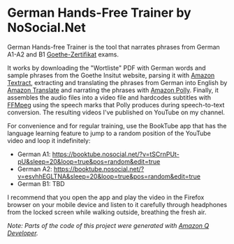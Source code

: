 # German Hands-Free Trainer by NoSocial.Net

German Hands-free Trainer is the tool that narrates phrases from German A1-A2 and B1 [Goethe-Zertifikat](https://www.goethe.de/de/spr/kup/prf/prf/sd1/inf.html) exams.

It works by downloading the "Wortliste" PDF with German words and sample phrases from the Goethe Insitut website, parsing it with [Amazon Textract](https://aws.amazon.com/textract/), extracting and translating the phrases from German into English by [Amazon Translate](https://aws.amazon.com/translate/) and narrating the phrases with [Amazon Polly](https://aws.amazon.com/polly/). Finally, it assembles the audio files into a video file and hardcodes subtitles with [FFMpeg](https://www.ffmpeg.org/) using the speech marks that Polly produces during speech-to-text conversion. The resulting videos I've published on YouTube on my channel.

For convenience and for regular training, use the BookTube app that has the language learning feature to jump to a random position of the YouTube video and loop it indefinitely:

* German A1: https://booktube.nosocial.net/?v=tSCrnPUt-pU&sleep=20&loop=true&pos=random&edit=true
* German A2: https://booktube.nosocial.net/?v=esvhhEGLTNA&sleep=20&loop=true&pos=random&edit=true
* German B1: TBD

I recommend that you open the app and play the video in the Firefox browser on your mobile device and listen to it carefully through headphones from the locked screen while walking outside, breathing the fresh air.

_Note: Parts of the code of this project were generated with [Amazon Q Developer](https://aws.amazon.com/q/developer/)._
